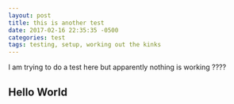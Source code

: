 ```yaml
---
layout: post
title: this is another test
date: 2017-02-16 22:35:35 -0500
categories: test
tags: testing, setup, working out the kinks
---
```


I am trying to do a test here but apparently nothing is working ????

<div class="post">
    <h2>Hello World</h2>
</div>